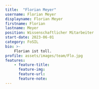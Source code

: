 ```yaml
---
title:  "Florian Meyer"
username: Florian Meyer
displayname: Florian Meyer
firstname: Florian
lastname: Meyer
position: Wissenschaftlicher Mitarbeiter
start-date: 2023-06-01
category: FoSIL
bio: >- 
    Florian ist toll.   
profile: assets/images/team/Flo.jpg
features:
    - feature-title:
      feature-img:
      feature-url:
      feature-note:
---
```

